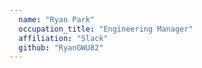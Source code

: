 ```yaml
---
  name: "Ryan Park"
  occupation_title: "Engineering Manager"
  affiliation: "Slack"
  github: "RyanGWU82"
---
```

